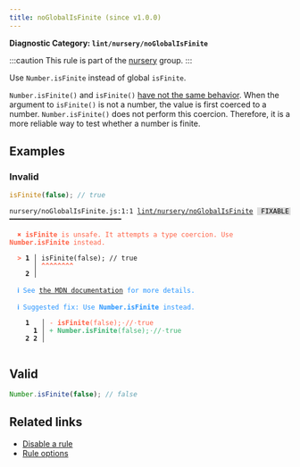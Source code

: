 ```yaml
---
title: noGlobalIsFinite (since v1.0.0)
---
```


**Diagnostic Category: `lint/nursery/noGlobalIsFinite`**

:::caution
This rule is part of the [nursery](/linter/rules/#nursery) group.
:::

Use `Number.isFinite` instead of global `isFinite`.

`Number.isFinite()` and `isFinite()` [have not the same behavior](https://developer.mozilla.org/en-US/docs/Web/JavaScript/Reference/Global_Objects/Number/isFinite#difference_between_number.isfinite_and_global_isfinite).
When the argument to `isFinite()` is not a number, the value is first coerced to a number.
`Number.isFinite()` does not perform this coercion.
Therefore, it is a more reliable way to test whether a number is finite.

## Examples

### Invalid

```jsx
isFinite(false); // true
```

<pre class="language-text"><code class="language-text">nursery/noGlobalIsFinite.js:1:1 <a href="https://biomejs.dev/linter/rules/no-global-is-finite">lint/nursery/noGlobalIsFinite</a> <span style="color: #000; background-color: #ddd;"> FIXABLE </span> ━━━━━━━━━━━━━━━━━━━━━━━━━━━━

<strong><span style="color: Tomato;">  </span></strong><strong><span style="color: Tomato;">✖</span></strong> <span style="color: Tomato;"><strong>isFinite</strong></span><span style="color: Tomato;"> is unsafe. It attempts a type coercion. Use </span><span style="color: Tomato;"><strong>Number.isFinite</strong></span><span style="color: Tomato;"> instead.</span>
  
<strong><span style="color: Tomato;">  </span></strong><strong><span style="color: Tomato;">&gt;</span></strong> <strong>1 │ </strong>isFinite(false); // true
   <strong>   │ </strong><strong><span style="color: Tomato;">^</span></strong><strong><span style="color: Tomato;">^</span></strong><strong><span style="color: Tomato;">^</span></strong><strong><span style="color: Tomato;">^</span></strong><strong><span style="color: Tomato;">^</span></strong><strong><span style="color: Tomato;">^</span></strong><strong><span style="color: Tomato;">^</span></strong><strong><span style="color: Tomato;">^</span></strong>
    <strong>2 │ </strong>
  
<strong><span style="color: rgb(38, 148, 255);">  </span></strong><strong><span style="color: rgb(38, 148, 255);">ℹ</span></strong> <span style="color: rgb(38, 148, 255);">See </span><span style="color: rgb(38, 148, 255);"><a href="https://developer.mozilla.org/en-US/docs/Web/JavaScript/Reference/Global_Objects/isFinite#description">the MDN documentation</a></span><span style="color: rgb(38, 148, 255);"> for more details.</span>
  
<strong><span style="color: rgb(38, 148, 255);">  </span></strong><strong><span style="color: rgb(38, 148, 255);">ℹ</span></strong> <span style="color: rgb(38, 148, 255);">Suggested fix</span><span style="color: rgb(38, 148, 255);">: </span><span style="color: rgb(38, 148, 255);">Use </span><span style="color: rgb(38, 148, 255);"><strong>Number.isFinite</strong></span><span style="color: rgb(38, 148, 255);"> instead.</span>
  
    <strong>1</strong>  <strong> │ </strong><span style="color: Tomato;">-</span> <span style="color: Tomato;"><strong>i</strong></span><span style="color: Tomato;"><strong>s</strong></span><span style="color: Tomato;"><strong>F</strong></span><span style="color: Tomato;"><strong>i</strong></span><span style="color: Tomato;"><strong>n</strong></span><span style="color: Tomato;"><strong>i</strong></span><span style="color: Tomato;"><strong>t</strong></span><span style="color: Tomato;"><strong>e</strong></span><span style="color: Tomato;">(</span><span style="color: Tomato;">f</span><span style="color: Tomato;">a</span><span style="color: Tomato;">l</span><span style="color: Tomato;">s</span><span style="color: Tomato;">e</span><span style="color: Tomato;">)</span><span style="color: Tomato;">;</span><span style="color: Tomato;"><span style="opacity: 0.8;">·</span></span><span style="color: Tomato;">/</span><span style="color: Tomato;">/</span><span style="color: Tomato;"><span style="opacity: 0.8;">·</span></span><span style="color: Tomato;">t</span><span style="color: Tomato;">r</span><span style="color: Tomato;">u</span><span style="color: Tomato;">e</span>
      <strong>1</strong><strong> │ </strong><span style="color: MediumSeaGreen;">+</span> <span style="color: MediumSeaGreen;"><strong>N</strong></span><span style="color: MediumSeaGreen;"><strong>u</strong></span><span style="color: MediumSeaGreen;"><strong>m</strong></span><span style="color: MediumSeaGreen;"><strong>b</strong></span><span style="color: MediumSeaGreen;"><strong>e</strong></span><span style="color: MediumSeaGreen;"><strong>r</strong></span><span style="color: MediumSeaGreen;"><strong>.</strong></span><span style="color: MediumSeaGreen;"><strong>i</strong></span><span style="color: MediumSeaGreen;"><strong>s</strong></span><span style="color: MediumSeaGreen;"><strong>F</strong></span><span style="color: MediumSeaGreen;"><strong>i</strong></span><span style="color: MediumSeaGreen;"><strong>n</strong></span><span style="color: MediumSeaGreen;"><strong>i</strong></span><span style="color: MediumSeaGreen;"><strong>t</strong></span><span style="color: MediumSeaGreen;"><strong>e</strong></span><span style="color: MediumSeaGreen;">(</span><span style="color: MediumSeaGreen;">f</span><span style="color: MediumSeaGreen;">a</span><span style="color: MediumSeaGreen;">l</span><span style="color: MediumSeaGreen;">s</span><span style="color: MediumSeaGreen;">e</span><span style="color: MediumSeaGreen;">)</span><span style="color: MediumSeaGreen;">;</span><span style="color: MediumSeaGreen;"><span style="opacity: 0.8;">·</span></span><span style="color: MediumSeaGreen;">/</span><span style="color: MediumSeaGreen;">/</span><span style="color: MediumSeaGreen;"><span style="opacity: 0.8;">·</span></span><span style="color: MediumSeaGreen;">t</span><span style="color: MediumSeaGreen;">r</span><span style="color: MediumSeaGreen;">u</span><span style="color: MediumSeaGreen;">e</span>
    <strong>2</strong> <strong>2</strong><strong> │ </strong>  
  
</code></pre>

## Valid

```jsx
Number.isFinite(false); // false
```

## Related links

- [Disable a rule](/linter/#disable-a-lint-rule)
- [Rule options](/linter/#rule-options)
